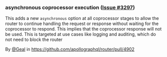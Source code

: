 ### asynchronous coprocessor execution ([Issue #3297](https://github.com/apollographql/router/issues/3297))

This adds a new `asynchronous` option at all coprocessor stages to allow the router to continue handling the request or response without waiting for the coprocessor to respond. This implies that the coprocessor response will not be used. This is targeted at use cases like logging and auditing, which do not need to block the router

By [@Geal](https://github.com/Geal) in https://github.com/apollographql/router/pull/4902